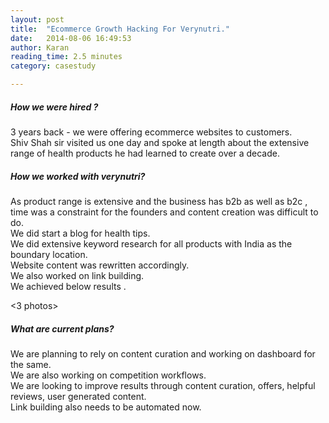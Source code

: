 ```yaml
---
layout: post
title:  "Ecommerce Growth Hacking For Verynutri."
date:   2014-08-06 16:49:53
author: Karan
reading_time: 2.5 minutes
category: casestudy

---
```

##### How we were hired ?
3 years back - we were offering ecommerce websites to customers.
<br/>
Shiv Shah sir visited us one day and spoke at length about the extensive range of health
products he had learned to create over a decade.


<!--more-->


<Shiv Shah photo>

##### How we worked with verynutri?

As product range is extensive and the business has b2b as well as b2c , time was a constraint
for the founders and content creation was difficult to do.<br/>
We did start a blog for health tips.<br/>
We did extensive keyword research for all products with India as the boundary location.<br/>
Website content was rewritten accordingly.<br/>
We also worked on link building.<br/>
We achieved below results .

<3 photos>

##### What are current plans?

We are planning to rely on content curation and working on dashboard for the same.<br/>
We are also working on competition workflows.          <br/>
We are looking to improve results through content curation, offers, helpful reviews, user generated content.<br/>
Link building also needs to be automated now.




